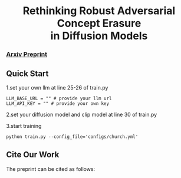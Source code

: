 <div align="center">
      
# Rethinking Robust Adversarial Concept Erasure <br> in Diffusion Models

<div align="left">
      
###  [Arxiv Preprint]() <br>

## Quick Start

1.set your own llm at line 25-26 of train.py

```
LLM_BASE_URL = "" # provide your llm url
LLM_API_KEY = "" # provide your own key
```

2.set your diffusion model and clip model at line 30 of train.py

3.start training
```
python train.py --config_file='configs/church.yml'
```


## Cite Our Work
The preprint can be cited as follows:
```

```




